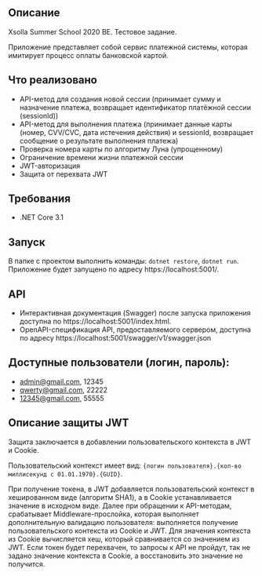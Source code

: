 ## Описание
Xsolla Summer School 2020 BE. Тестовое задание.

Приложение представляет собой сервис платежной системы, которая имитирует процесс оплаты банковской картой.

## Что реализовано
- API-метод для создания новой сессии (принимает сумму и назначение платежа, возвращает идентификатор платёжной сессии (sessionId))
- API-метод для выполнения платежа (принимает данные карты (номер, CVV/CVC, дата истечения действия) и sessionId, возвращает сообщение о результате выполнения платежа)
- Проверка номера карты по алгоритму Луна (упрощенному)
- Ограничение времени жизни платежной сессии
- JWT-авторизация
- Защита от перехвата JWT

## Требования
* .NET Core 3.1

## Запуск
В папке с проектом выполнить команды:  `dotnet restore`, `dotnet run`. Приложение будет запущено по адресу https://localhost:5001/.


## API
- Интерактивная документация (Swagger) после запуска приложения доступна по https://localhost:5001/index.html.
- OpenAPI-спецификация API, предоставляемого сервером, доступна по адресу https://localhost:5001/swagger/v1/swagger.json

## Доступные пользователи (логин, пароль):
- admin@gmail.com, 12345
- qwerty@gmail.com, 22222
- 12345@gmail.com, 55555

## Описание защиты JWT
Защита заключается в добавлении пользовательского контекста в JWT и Cookie.

Пользовательский контекст имеет вид: `{логин пользователя}.{кол-во миллисекунд с 01.01.1970}.{GUID}`.

При получение токена, в JWT добавляется пользовательский контекст в хешированном виде (алгоритм SHA1), а в Cookie устанавливается значение в исходном виде.
Далее при обращении к API-методам, срабатывает Middleware-прослойка, которая выполняет дополнительную валидацию пользователя: выполняется получение пользовательского контекста из Cookie и JWT. Для значения контекста из Cookie вычисляется хеш, который сравнивается со значением из JWT. Если токен будет перехвачен, то запросы к API не пройдут, так не задано значение контекста в Cookie, а восстановить это значение не получится.